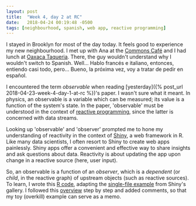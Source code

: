 ```yaml
---
layout: post
title:  "Week 4, day 2 at RC"
date:   2018-04-24 00:19:48 -0500
tags: [neighbourhood, spanish, web app, reactive programming]
---
```

I stayed in Brooklyn for most of the day today. It feels good to experience my
new neighbourhood. I met up with Ana at the
[Commons Café](http://thecommonsbrooklyn.org/) and I had lunch at
[Oaxaca Taqueria](https://www.oaxacatacos.com/). There, the guy wouldn't
understand why I wouldn't switch to Spanish. Well... Hablo francés e italiano,
entonces, entiendo casi todo, pero... Bueno, la próxima vez, voy a tratar de
pedir en español.

I encountered the term *observable* when reading
[yesterday]({% post_url 2018-04-23-week-4-day-1-at-rc %})'s paper. I wasn't
sure what it meant. In physics, an observable is a variable which can be
measured; its value is a function of the system's state. In the paper,
'observable' must be understood in the context of
[reactive programming](https://en.wikipedia.org/wiki/Reactive_programming),
since the latter is concerned with data streams.

Looking up 'observable' and 'observer' prompted me to hone my understanding of
reactivity in the context of [Shiny](https://shiny.rstudio.com/), a web
framework in R. Like many data scientists, I often resort to Shiny to create
web apps painlessly. Shiny apps offer a convenient and effective way to share
insights and ask questions about data. Reactivity is about updating the app
upon change in a reactive source (here, user input).

So, an observable is a function of an *observer*, which is a *dependent* (or
*child*, in the reactive graph) of upstream objects (such as reactive sources).
To learn, I wrote this
[R code](https://gist.github.com/mkcor/caf23ff13fda8076066f2deea328a327),
adapting the
[single-file example](https://shiny.rstudio.com/gallery/single-file-shiny-app.html)
from Shiny's gallery. I followed this
[overview](https://shiny.rstudio.com/articles/reactivity-overview.html) step by
step and added comments, so that my toy (overkill) example can serve as a memo.
